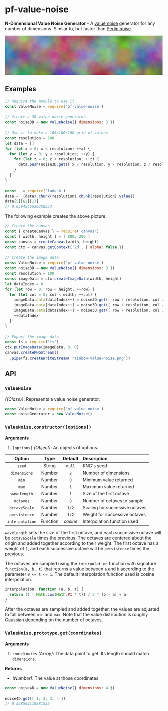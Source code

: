 # pf-value-noise

**N-Dimensional Value Noise Generator** - A [value noise](https://en.wikipedia.org/wiki/Value_noise) generator for any number of dimensions. Similar to, but faster than [Perlin noise](https://en.wikipedia.org/wiki/Perlin_noise).

![Rainbow Value Noise](/rainbow-value-noise.png)

## Examples

```javascript
// Require the module to use it.
const ValueNoise = require('pf-value-noise')

// Create a 3D value noise generator.
const noise3D = new ValueNoise({ dimensions: 3 })

// Use it to make a 100×100×100 grid of values
const resolution = 100
let data = []
for (let x = 0; x < resolution; ++x) {
  for (let y = 0; y < resolution; ++y) {
    for (let z = 0; z < resolution; ++z) {
      data.push(noise3D.get([ x / resolution, y / resolution, z / resolution ]))
    }
  }
}

const _ = require('lodash')
data = _(data).chunk(resolution).chunk(resolution).value()
data[5][62][17]
// 0.6594545530358533
```

The following example creates the above picture.

```javascript
// Create the canvas
const { createCanvas } = require('canvas')
const [ width, height ] = [ 800, 200 ]
const canvas = createCanvas(width, height)
const ctx = canvas.getContext('2d', { alpha: false })

// Create the image data
const ValueNoise = require('pf-value-noise')
const noise3D = new ValueNoise({ dimensions: 3 })
const resolution = 100
const imageData = ctx.createImageData(width, height)
let dataIndex = 0
for (let row = 0; row < height; ++row) {
  for (let col = 0; col < width; ++col) {
    imageData.data[dataIndex++] = noise3D.get([ row / resolution, col / resolution, 0 ]) * 256 | 0
    imageData.data[dataIndex++] = noise3D.get([ row / resolution, col / resolution, 1 ]) * 256 | 0
    imageData.data[dataIndex++] = noise3D.get([ row / resolution, col / resolution, 2 ]) * 256 | 0
    ++dataIndex
  }
}

// Export the image data
const fs = require('fs')
ctx.putImageData(imageData, 0, 0)
canvas.createPNGStream()
  .pipe(fs.createWriteStream('rainbow-value-noise.png'))
```

## API

### `ValueNoise`

*({Class})*: Represents a value noise generator.

```javascript
const ValueNoise = require('pf-value-noise')
const noiseGenerator = new ValueNoise()
```

### `ValueNoise.constructor([options])`

**Arguments**
 1. `[options]` *(Object)*: An objects of options.

|  Option         | Type     | Default  | Description                    |
|:---------------:|:--------:|:--------:|:-------------------------------|
| `seed`          | String   | `null`   | RNG's seed                     |
| `dimensions`    | Number   | `2`      | Number of dimensions           |
| `min`           | Number   | `0`      | Minimum value returned         |
| `max`           | Number   | `1`      | Maximum value returned         |
| `wavelength`    | Number   | `1`      | Size of the first octave       |
| `octaves`       | Number   | `8`      | Number of octaves to sample    |
| `octaveScale`   | Number   | `1/2`    | Scaling for successive octaves |
| `persistence`   | Number   | `1/2`    | Weight for successive octaves  |
| `interpolation` | Function | *cosine* | Interpolation function used    |

`wavelength` sets the size of the first octave, and each successive octave will be `octaveScale` times the previous. The octaves are centered about the origin and added together according to their weight. The first octave has a weight of `1`, and each successive octave will be `persistence` times the previous.

The octaves are sampled using the `interpolation` function with signature `function(a, b, t)` that returns a value between `a` and `b` according to the parameter `0 <= t <= 1`. The default interpolation function used is cosine interpolation.

```javascript
interpolation: function (a, b, t) {
  return (1 - Math.cos(Math.PI * t)) / 2 * (b - a) + a
}
```

After the octaves are sampled and added together, the values are adjusted to fall between `min` and `max`. Note that the value distribution is roughly Gaussian depending on the number of octaves.

### `ValueNoise.prototype.get(coordinates)`

**Arguments**
 1. `coordinates` *(Array<Number>)*: The data point to get. Its length should match `dimensions`.

**Returns**
 * *(Number)*: The value at those coordinates.

```javascript
const noise4D = new ValueNoise({ dimensions: 4 })

noise4D.get([ 1, 2, 3, 4 ])
// 0.538503118881535
```
